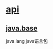 # [api](https://docs.oracle.com/en/java/javase/20/docs/api/index.html)

## [java.base](https://docs.oracle.com/en/java/javase/20/docs/api/java.base/module-summary.html)

java.lang java语言包
